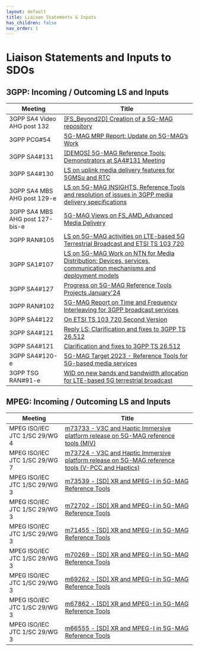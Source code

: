 ```yaml
---
layout: default
title: Liaison Statements & Inputs
has_children: false
nav_order: 1
---
```


# Liaison Statements and Inputs to SDOs

## 3GPP: Incoming / Outcoming LS and Inputs

 Meeting | Title  
 -- | --
3GPP SA4 Video AHG post 132 | [[FS_Beyond2D] Creation of a 5G-MAG repository](https://www.3gpp.org/ftp/TSG_SA/WG4_CODEC/3GPP_SA4_AHOC_MTGs/SA4_VIDEO/Docs/S4aV250048.zip)
3GPP PCG#54 | [5G-MAG MRP Report: Update on 5G-MAG’s Work](https://www.3gpp.org/ftp/PCG/PCG_54/Docs/PCG54_39.zip)
3GPP SA4#131 | [[DEMOS] 5G-MAG Reference Tools: Demonstrators at SA4#131 Meeting](https://www.3gpp.org/ftp/tsg_sa/WG4_CODEC/TSGS4_131_Geneva/Docs/S4-250224.zip)
3GPP SA4#130 | [LS on uplink media delivery features for 5GMSu and RTC](https://www.3gpp.org/ftp/TSG_SA/WG4_CODEC/TSGS4_130_Orlando/Docs/S4-241819.zip)
3GPP SA4 MBS AHG post 129-e | [LS on 5G-MAG INSIGHTS, Reference Tools and resolution of issues in 3GPP media delivery specifications](https://www.3gpp.org/ftp/TSG_SA/WG4_CODEC/3GPP_SA4_AHOC_MTGs/SA4_MBS/Docs/S4aI240158.zip)
3GPP SA4 MBS AHG post 127-bis-e | [5G-MAG Views on FS_AMD_Advanced Media Delivery](https://www.3gpp.org/ftp/TSG_SA/WG4_CODEC/3GPP_SA4_AHOC_MTGs/SA4_MBS/Docs/S4aI240158.zip)
3GPP RAN#105 | [LS on 5G-MAG activities on LTE-based 5G Terrestrial Broadcast and ETSI TS 103 720](https://www.3gpp.org/ftp/TSG_RAN/TSG_RAN/TSGR_105/Docs/RP-241721.zip)
3GPP SA1#107 | [LS on 5G-MAG Work on NTN for Media Distribution: Devices, services, communication mechanisms and deployment models](https://www.3gpp.org/ftp/Meetings_3GPP_SYNC/SA1/Inbox/S1-242336.zip)
3GPP SA4#127 | [Progress on 5G-MAG Reference Tools Projects January'24](https://www.3gpp.org/ftp/TSG_SA/WG4_CODEC/TSGS4_127_Sophia-Antipolis/Docs/S4-240311.zip)
3GPP RAN#102 | [5G-MAG Report on Time and Frequency Interleaving for 3GPP broadcast services](https://www.3gpp.org/ftp/TSG_RAN/TSG_RAN/TSGR_102/Docs/RP-232736.zip)
3GPP SA4#122 | [On ETSI TS 103 720 Second Version](https://www.3gpp.org/ftp/TSG_SA/WG4_CODEC/TSGS4_122_Athens/Docs/S4-230271.zip)
3GPP SA4#121 | [Reply LS: Clarification and fixes to 3GPP TS 26.512](https://www.3gpp.org/ftp/TSG_SA/WG4_CODEC/TSGS4_121_Toulouse/Docs/S4-221595.zip)
3GPP SA4#121 | [Clarification and fixes to 3GPP TS 26.512](https://www.3gpp.org/FTP/tsg_sa/WG4_CODEC/TSGS4_121_Toulouse/Docs/S4-221472.zip)
3GPP SA4#120-e | [5G-MAG Target 2023 - Reference Tools for 5G-based media services](https://www.3gpp.org/ftp/tsg_sa/WG4_CODEC/TSGS4_120-e/LS_IN/S4-221222.zip)
3GPP TSG RAN#91-e | [WID on new bands and bandwidth allocation for LTE-based 5G terrestrial broadcast](https://www.3gpp.org/ftp/tsg_ran/TSG_RAN/TSGR_91e/LSin/RP-210730.zip)

## MPEG: Incoming / Outcoming LS and Inputs

 Meeting | Title
 -- | --
MPEG ISO/IEC JTC 1/SC 29/WG 4 | [m73733 - V3C and Haptic Immersive platform release on 5G-MAG reference tools (MIV)](https://dms.mpeg.expert/doc_end_user/documents/151_Daejeon/wg11/m73733-v1-m73733V3CandHapticImmersiveplatformreleaseon5G-MAGreferencetools.zip)
MPEG ISO/IEC JTC 1/SC 29/WG 7 | [m73724 - V3C and Haptic Immersive platform release on 5G-MAG reference tools (V-PCC and Haptics)](https://dms.mpeg.expert/doc_end_user/documents/151_Daejeon/wg11/m73724-v1-m73724.zip)
MPEG ISO/IEC JTC 1/SC 29/WG 3 | [m73539 - [SD] XR and MPEG-I in 5G-MAG Reference Tools]()
MPEG ISO/IEC JTC 1/SC 29/WG 3 | [m72702 - [SD] XR and MPEG-I in 5G-MAG Reference Tools]()
MPEG ISO/IEC JTC 1/SC 29/WG 3 | [m71455 - [SD] XR and MPEG-I in 5G-MAG Reference Tools](https://dms.mpeg.expert/doc_end_user/current_document.php?id=97524&id_meeting=201)
MPEG ISO/IEC JTC 1/SC 29/WG 3 | [m70269 - [SD] XR and MPEG-I in 5G-MAG Reference Tools](https://dms.mpeg.expert/doc_end_user/current_document.php?id=96052&id_meeting=200)
MPEG ISO/IEC JTC 1/SC 29/WG 3 | [m69262 - [SD] XR and MPEG-I in 5G-MAG Reference Tools](https://dms.mpeg.expert/doc_end_user/current_document.php?id=94760&id_meeting=199)
MPEG ISO/IEC JTC 1/SC 29/WG 3 | [m67862 - [SD] XR and MPEG-I in 5G-MAG Reference Tools](https://dms.mpeg.expert/doc_end_user/current_document.php?id=93041&id_meeting=198)
MPEG ISO/IEC JTC 1/SC 29/WG 3 | [m66555 - [SD] XR and MPEG-I in 5G-MAG Reference Tools](https://dms.mpeg.expert/doc_end_user/current_document.php?id=91454&id_meeting=197)
